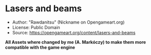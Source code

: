 # Lasers and beams

- Author: "Rawdanitsu" (Nickname on Opengameart.org)
- License: Public Domain
- Source: https://opengameart.org/content/lasers-and-beams

**All Assets where changed by me (A. Markóczy) to make them more compatible with the game engine**
